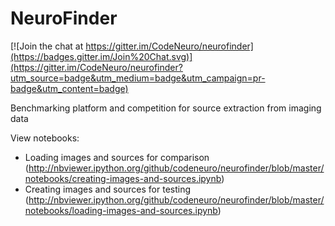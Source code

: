 # NeuroFinder

[![Join the chat at https://gitter.im/CodeNeuro/neurofinder](https://badges.gitter.im/Join%20Chat.svg)](https://gitter.im/CodeNeuro/neurofinder?utm_source=badge&utm_medium=badge&utm_campaign=pr-badge&utm_content=badge)

Benchmarking platform and competition for source extraction from imaging data

View notebooks:
- Loading images and sources for comparison (http://nbviewer.ipython.org/github/codeneuro/neurofinder/blob/master/notebooks/creating-images-and-sources.ipynb)
- Creating images and sources for testing (http://nbviewer.ipython.org/github/codeneuro/neurofinder/blob/master/notebooks/loading-images-and-sources.ipynb)
